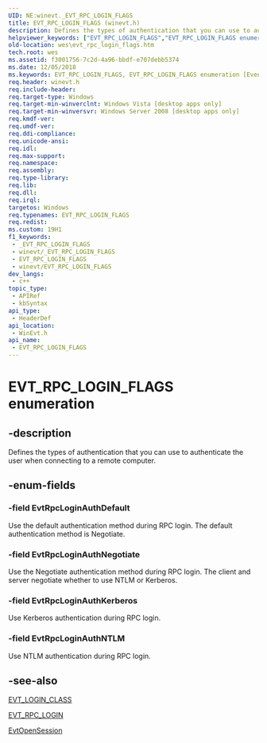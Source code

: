 ```yaml
---
UID: NE:winevt._EVT_RPC_LOGIN_FLAGS
title: EVT_RPC_LOGIN_FLAGS (winevt.h)
description: Defines the types of authentication that you can use to authenticate the user when connecting to a remote computer.
helpviewer_keywords: ["EVT_RPC_LOGIN_FLAGS","EVT_RPC_LOGIN_FLAGS enumeration [EventLog]","EvtRpcLoginAuthDefault","EvtRpcLoginAuthKerberos","EvtRpcLoginAuthNTLM","EvtRpcLoginAuthNegotiate","wes.evt_rpc_login_flags","winevt/EVT_RPC_LOGIN_FLAGS","winevt/EvtRpcLoginAuthDefault","winevt/EvtRpcLoginAuthKerberos","winevt/EvtRpcLoginAuthNTLM","winevt/EvtRpcLoginAuthNegotiate"]
old-location: wes\evt_rpc_login_flags.htm
tech.root: wes
ms.assetid: f3001756-7c2d-4a96-bbdf-e707debb5374
ms.date: 12/05/2018
ms.keywords: EVT_RPC_LOGIN_FLAGS, EVT_RPC_LOGIN_FLAGS enumeration [EventLog], EvtRpcLoginAuthDefault, EvtRpcLoginAuthKerberos, EvtRpcLoginAuthNTLM, EvtRpcLoginAuthNegotiate, wes.evt_rpc_login_flags, winevt/EVT_RPC_LOGIN_FLAGS, winevt/EvtRpcLoginAuthDefault, winevt/EvtRpcLoginAuthKerberos, winevt/EvtRpcLoginAuthNTLM, winevt/EvtRpcLoginAuthNegotiate
req.header: winevt.h
req.include-header: 
req.target-type: Windows
req.target-min-winverclnt: Windows Vista [desktop apps only]
req.target-min-winversvr: Windows Server 2008 [desktop apps only]
req.kmdf-ver: 
req.umdf-ver: 
req.ddi-compliance: 
req.unicode-ansi: 
req.idl: 
req.max-support: 
req.namespace: 
req.assembly: 
req.type-library: 
req.lib: 
req.dll: 
req.irql: 
targetos: Windows
req.typenames: EVT_RPC_LOGIN_FLAGS
req.redist: 
ms.custom: 19H1
f1_keywords:
 - _EVT_RPC_LOGIN_FLAGS
 - winevt/_EVT_RPC_LOGIN_FLAGS
 - EVT_RPC_LOGIN_FLAGS
 - winevt/EVT_RPC_LOGIN_FLAGS
dev_langs:
 - c++
topic_type:
 - APIRef
 - kbSyntax
api_type:
 - HeaderDef
api_location:
 - WinEvt.h
api_name:
 - EVT_RPC_LOGIN_FLAGS
---
```


# EVT_RPC_LOGIN_FLAGS enumeration


## -description

Defines the types of authentication that you can use to authenticate the user when connecting to a remote computer.

## -enum-fields

### -field EvtRpcLoginAuthDefault

Use the default authentication method during RPC login. The default authentication method is Negotiate.

### -field EvtRpcLoginAuthNegotiate

Use the Negotiate authentication method during RPC login. The client and server negotiate whether to use NTLM or Kerberos.

### -field EvtRpcLoginAuthKerberos

Use Kerberos authentication during RPC login.

### -field EvtRpcLoginAuthNTLM

  Use NTLM authentication during RPC login.

## -see-also

<a href="/windows/desktop/api/winevt/ne-winevt-evt_login_class">EVT_LOGIN_CLASS</a>



<a href="/windows/desktop/api/winevt/ns-winevt-evt_rpc_login">EVT_RPC_LOGIN</a>



<a href="/windows/desktop/api/winevt/nf-winevt-evtopensession">EvtOpenSession</a>
